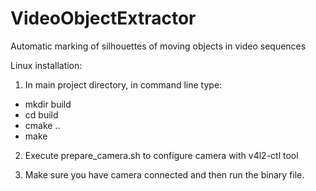 # VideoObjectExtractor
Automatic marking of silhouettes of moving objects in video sequences

Linux installation:

1. In main project directory, in command line type:
 - mkdir build
 - cd build
 - cmake ..
 - make

2. Execute prepare_camera.sh to configure camera with v4l2-ctl tool

3. Make sure you have camera connected and then run the binary file.

